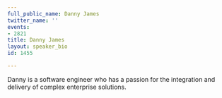 ```yaml
---
full_public_name: Danny James
twitter_name: ''
events:
- 2821
title: Danny James
layout: speaker_bio
id: 1455

---
```

Danny is a software engineer who has a passion for the integration and delivery of complex enterprise solutions. 